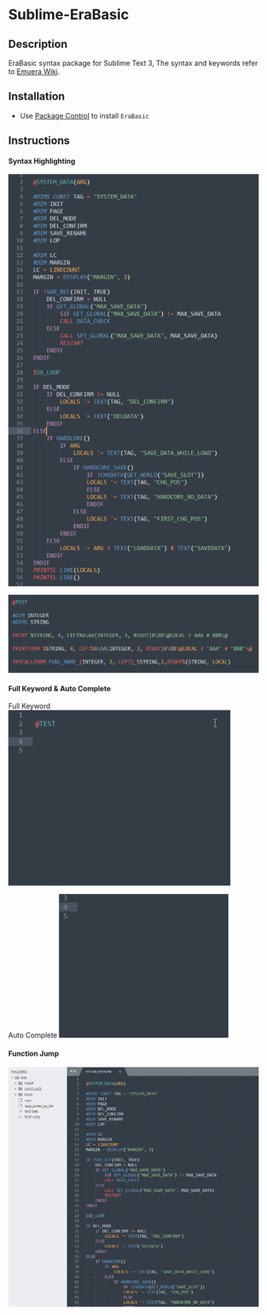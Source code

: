# Sublime-EraBasic

## Description
EraBasic syntax package for Sublime Text 3, The syntax and keywords refer to [Emuera Wiki](https://osdn.net/projects/emuera/wiki/FrontPage).

## Installation

* Use [Package Control](https://packagecontrol.io/docs/usage) to install `EraBasic`

## Instructions

#### Syntax Highlighting
![](example_highlighting.png)

![](example_highlighting_2.png)

#### Full Keyword & Auto Complete
Full Keyword
![](example_full_keyword.gif)

Auto Complete
![](example_auto_complete.gif)

#### Function Jump
![](example_function_jump.gif)
